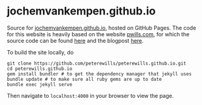 # jochemvankempen.github.io

Source for [jochemvankempen.github.io][1], hosted on GitHub Pages. 
The code for this website is heavily based on the website [pwills.com][2], for which the source code can be found [here][3] and the blogpost [here][4].

To build the site locally, do

	git clone https://github.com/peterewills/peterewills.github.io.git
	cd peterewills.github.io
    gem install bundler # to get the dependency manager that jekyll uses
	bundle update # to make sure all ruby gems are up to date
	bundle exec jekyll serve
	
Then navigate to `localhost:4000` in your browser to view the page.

[1]: https://github.com/jochemvankempen/jochemvankempen.github.io

[2]: http://www.pwills.com

[3]: https://github.com/peterewills/peterewills.github.io.git

[4]: http://www.pwills.com/blog/posts/2017/12/20/website.html


